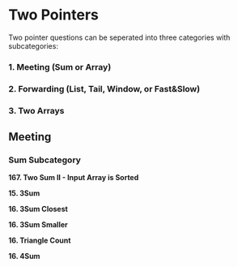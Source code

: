 # Two Pointers

Two pointer questions can be seperated into three categories with subcategories:

### 1. Meeting (Sum or Array)
### 2. Forwarding (List, Tail, Window, or Fast&Slow)
### 3. Two Arrays

## Meeting

### Sum Subcategory

**167. Two Sum II - Input Array is Sorted**

**15. 3Sum**

**16. 3Sum Closest**

**16. 3Sum Smaller**

**16. Triangle Count**

**16. 4Sum**


